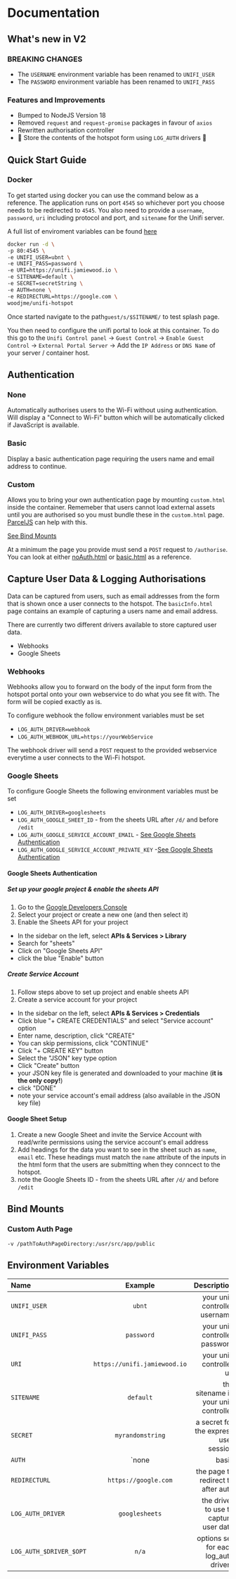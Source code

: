 # Documentation

## What's new in V2

### BREAKING CHANGES

* The `USERNAME` environment variable has been renamed to `UNIFI_USER`
* The `PASSWORD` environment variable has been renamed to `UNIFI_PASS`

### Features and Improvements

* Bumped to NodeJS Version 18
* Removed `request` and `request-promise` packages in favour of `axios`
* Rewritten authorisation controller
* 🎉 Store the contents of the hotspot form using `LOG_AUTH` drivers 🎉

## Quick Start Guide

### Docker

To get started using docker you can use the command below as a reference. The application runs on port `4545` so whichever port you choose needs to be redirected to `4545`. You also need to provide a `username`, `password`, `uri` including protocol and port, and `sitename` for the Unifi server.

A full list of enviroment variables can be found [here](#environment-variables)

```bash
docker run -d \
-p 80:4545 \
-e UNIFI_USER=ubnt \
-e UNIFI_PASS=password \
-e URI=https://unifi.jamiewood.io \
-e SITENAME=default \
-e SECRET=secretString \
-e AUTH=none \
-e REDIRECTURL=https://google.com \
woodjme/unifi-hotspot
```

Once started navigate to the path`guest/s/$SITENAME/` to test splash page.

You then need to configure the unifi portal to look at this container. To do this go to the `Unifi Control panel` -> `Guest Control` -> `Enable Guest Control` -> `External Portal Server` -> Add the `IP Address` or `DNS Name` of your server / container host.

## Authentication

### None

Automatically authorises users to the Wi-Fi without using authentication. Will display a "Connect to Wi-Fi" button which will be automatically clicked if JavaScript is available.

### Basic

Display a basic authentication page requiring the users name and email address to continue.

### Custom

Allows you to bring your own authentication page by mounting `custom.html` inside the container. Rememeber that users cannot load external assets until you are authorised so you must bundle these in the `custom.html` page. [ParcelJS](https://parceljs.org) can help with this.

[See Bind Mounts](#bind-mounts)

At a minimum the page you provide must send a `POST` request to `/authorise`. You can look at either [noAuth.html](https://github.com/woodjme/unifi-hotspot/blob/master/public/noAuth.html) or [basic.html](https://github.com/woodjme/unifi-hotspot/blob/master/public/basic.html) as a reference.

## Capture User Data & Logging Authorisations

Data can be captured from users, such as email addresses from the form that is shown once a user connects to the hotspot. The `basicInfo.html` page contains an example of capturing a users name and email address.

There are currently two different drivers available to store captured user data.

* Webhooks
* Google Sheets

### Webhooks

Webhooks allow you to forward on the body of the input form from the hotspot portal onto your own webservice to do what you see fit with. The form will be copied exactly as is.

To configure webhook the follow environment variables must be set

* `LOG_AUTH_DRIVER=webhook`
* `LOG_AUTH_WEBHOOK_URL=https://yourWebService`

The webhook driver will send a `POST` request to the provided webservice everytime a user connects to the Wi-Fi hotspot.

### Google Sheets

To configure Google Sheets the following environment variables must be set

* `LOG_AUTH_DRIVER=googlesheets`
* `LOG_AUTH_GOOGLE_SHEET_ID` - from the sheets URL after `/d/` and before `/edit`
* `LOG_AUTH_GOOGLE_SERVICE_ACCOUNT_EMAIL` - [See Google Sheets Authentication](#google-sheets-authentication)
* `LOG_AUTH_GOOGLE_SERVICE_ACCOUNT_PRIVATE_KEY` -[See Google Sheets Authentication](#google-sheets-authentication)

#### Google Sheets Authentication

##### Set up your google project & enable the sheets API

1. Go to the [Google Developers Console](https://console.developers.google.com/)
2. Select your project or create a new one (and then select it)
3. Enable the Sheets API for your project

* In the sidebar on the left, select **APIs & Services > Library**
* Search for "sheets"
* Click on "Google Sheets API"
* click the blue "Enable" button

##### Create Service Account

1. Follow steps above to set up project and enable sheets API
2. Create a service account for your project

* In the sidebar on the left, select **APIs & Services > Credentials**
* Click blue "+ CREATE CREDENTIALS" and select "Service account" option
* Enter name, description, click "CREATE"
* You can skip permissions, click "CONTINUE"
* Click "+ CREATE KEY" button
* Select the "JSON" key type option
* Click "Create" button
* your JSON key file is generated and downloaded to your machine (**it is the only copy!**)
* click "DONE"
* note your service account's email address (also available in the JSON key file)

#### Google Sheet Setup

1. Create a new Google Sheet and invite the Service Account with read/write permissions using the service account's email address
2. Add headings for the data you want to see in the sheet such as `name`, `email` etc. These headings must match the `name` attribute of the inputs in the html form that the users are submitting when they conncect to the hotspot.
3. note the Google Sheets ID - from the sheets URL after `/d/` and before `/edit`

## Bind Mounts

### Custom Auth Page

`-v /pathToAuthPageDirectory:/usr/src/app/public`

## Environment Variables

| Name       | Example     | Description     |
| :------------- | :----------: | -----------: |
|  `UNIFI_USER` | `ubnt`   | your unifi controller username    |
|  `UNIFI_PASS` | `password`   | your unifi controller password    |
|  `URI` | `https://unifi.jamiewood.io`   | your unifi controller uri    |
|  `SITENAME` | `default`   | the sitename in your unifi controller    |
|  `SECRET` | `myrandomstring`   | a secret for the express user session    |
|  `AUTH` | `none|basic|custom`   | the auth page you want to display    |
|  `REDIRECTURL` | `https://google.com`   | the page to redirect to after auth    |
|  `LOG_AUTH_DRIVER` | `googlesheets`   | the driver to use to capture user data   |
|  `LOG_AUTH_$DRIVER_$OPT` | `n/a`   | options set for each log_auth drivers   |

